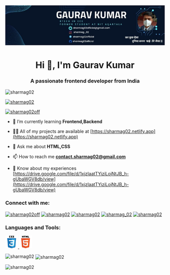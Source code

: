 <h1 align="center">
 <img src="img/gauravbackcover.jpg" />
</h1>

<h1 align="center">Hi 👋, I'm Gaurav Kumar</h1>
<h3 align="center">A passionate frontend developer from India</h3>


<p align="left"> <img src="https://komarev.com/ghpvc/?username=sharmag02&label=Profile%20views&color=0e75b6&style=flat" alt="sharmag02" /> </p>

<p align="left"> <a href="https://github.com/ryo-ma/github-profile-trophy"><img src="https://github-profile-trophy.vercel.app/?username=sharmag02" alt="sharmag02" /></a> </p>

<p align="left"> <a href="https://twitter.com/sharmag02off" target="blank"><img src="https://img.shields.io/twitter/follow/sharmag02off?logo=twitter&style=for-the-badge" alt="sharmag02off" /></a> </p>

- 🌱 I’m currently learning **Frontend,Backend**

- 👨‍💻 All of my projects are available at [https://sharmag02.netlify.app](https://sharmag02.netlify.app)

- 💬 Ask me about **HTML,CSS**

- 📫 How to reach me **contact.sharmag02@gmail.com**

- 📄 Know about my experiences [https://drive.google.com/file/d/1xjzIaatTYiziLojNtJB_h-gUbaWGV8db/view](https://drive.google.com/file/d/1xjzIaatTYiziLojNtJB_h-gUbaWGV8db/view)

<h3 align="left">Connect with me:</h3>
<p align="left">
<a href="https://twitter.com/sharmag02off" target="blank"><img align="center" src="https://raw.githubusercontent.com/rahuldkjain/github-profile-readme-generator/master/src/images/icons/Social/twitter.svg" alt="sharmag02off" height="30" width="40" /></a>
<a href="https://linkedin.com/in/sharmag02" target="blank"><img align="center" src="https://raw.githubusercontent.com/rahuldkjain/github-profile-readme-generator/master/src/images/icons/Social/linked-in-alt.svg" alt="sharmag02" height="30" width="40" /></a>
<a href="https://fb.com/sharmag02" target="blank"><img align="center" src="https://raw.githubusercontent.com/rahuldkjain/github-profile-readme-generator/master/src/images/icons/Social/facebook.svg" alt="sharmag02" height="30" width="40" /></a>
<a href="https://instagram.com/sharmag_02" target="blank"><img align="center" src="https://raw.githubusercontent.com/rahuldkjain/github-profile-readme-generator/master/src/images/icons/Social/instagram.svg" alt="sharmag_02" height="30" width="40" /></a>
<a href="https://www.youtube.com/c/sharmag02" target="blank"><img align="center" src="https://raw.githubusercontent.com/rahuldkjain/github-profile-readme-generator/master/src/images/icons/Social/youtube.svg" alt="sharmag02" height="30" width="40" /></a>
</p>

<h3 align="left">Languages and Tools:</h3>
<p align="left"> <a href="https://www.w3schools.com/css/" target="_blank" rel="noreferrer"> <img src="https://raw.githubusercontent.com/devicons/devicon/master/icons/css3/css3-original-wordmark.svg" alt="css3" width="40" height="40"/> </a> <a href="https://www.w3.org/html/" target="_blank" rel="noreferrer"> <img src="https://raw.githubusercontent.com/devicons/devicon/master/icons/html5/html5-original-wordmark.svg" alt="html5" width="40" height="40"/> </a> </p>

<p><img align="left" src="https://github-readme-stats.vercel.app/api/top-langs?username=sharmag02&show_icons=true&locale=en&layout=compact" alt="sharmag02" /></p>

<p>&nbsp;<img align="center" src="https://github-readme-stats.vercel.app/api?username=sharmag02&show_icons=true&locale=en" alt="sharmag02" /></p>

<p><img align="center" src="https://github-readme-streak-stats.herokuapp.com/?user=sharmag02&" alt="sharmag02" /></p>
